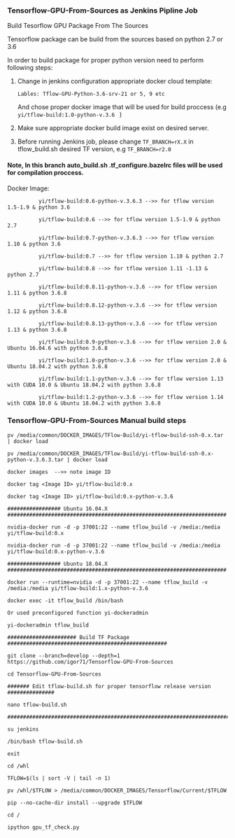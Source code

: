 ### Tensorflow-GPU-From-Sources as Jenkins Pipline Job
Build Tesorflow GPU Package From The Sources

Tensorflow package can be build from the sources based on python 2.7 or 3.6

In order to build package for proper python version need to perform following steps:

1. Change in jenkins configuration appropriate docker cloud template:

    `Lables: Tflow-GPU-Python-3.6-srv-21 or 5, 9 etc `
    
   And chose proper docker image that will be used for build proccess (e.g `yi/tflow-build:1.0-python-v.3.6 ` )

2. Make sure appropriate docker build image exist on desired server.

3. Before running Jenkins job, please change `TF_BRANCH=rX.X` in tflow_build.sh desired TF version, e.g  `TF_BRANCH=r2.0 `

#### Note, In this branch auto_build.sh .tf_configure.bazelrc files will be used for compilation proccess.

Docker Image: 

              yi/tflow-build:0.6-python-v.3.6.3 -->> for tflow version 1.5-1.9 & python 3.6

              yi/tflow-build:0.6 -->> for tflow version 1.5-1.9 & python 2.7
              
              yi/tflow-build:0.7-python-v.3.6.3 -->> for tflow version 1.10 & python 3.6
              
              yi/tflow-build:0.7 -->> for tflow version 1.10 & python 2.7
              
              yi/tflow-build:0.8 -->> for tflow version 1.11 -1.13 & python 2.7
              
              yi/tflow-build:0.8.11-python-v.3.6 -->> for tflow version 1.11 & python 3.6.8
              
              yi/tflow-build:0.8.12-python-v.3.6 -->> for tflow version 1.12 & python 3.6.8
              
              yi/tflow-build:0.8.13-python-v.3.6 -->> for tflow version 1.13 & python 3.6.8
              
              yi/tflow-build:0.9-python-v.3.6 -->> for tflow version 2.0 & Ubuntu 16.04.6 with python 3.6.8
              
              yi/tflow-build:1.0-python-v.3.6 -->> for tflow version 2.0 & Ubuntu 18.04.2 with python 3.6.8
              
              yi/tflow-build:1.1-python-v.3.6 -->> for tflow version 1.13 with CUDA 10.0 & Ubuntu 18.04.2 with python 3.6.8
              
              yi/tflow-build:1.2-python-v.3.6 -->> for tflow version 1.14 with CUDA 10.0 & Ubuntu 18.04.2 with python 3.6.8
              
              
              
 
 ### Tensorflow-GPU-From-Sources Manual build steps
 ```
 pv /media/common/DOCKER_IMAGES/TFlow-Build/yi-tflow-build-ssh-0.x.tar | docker load
 
 pv /media/common/DOCKER_IMAGES/TFlow-Build/yi-tflow-build-ssh-0.x-python-v.3.6.3.tar | docker load
 
 docker images  -->> note image ID
 
 docker tag <Image ID> yi/tflow-build:0.x
  
 docker tag <Image ID> yi/tflow-build:0.x-python-v.3.6
 
 ################# Ubuntu 16.04.X ######################################################################
 
 nvidia-docker run -d -p 37001:22 --name tflow_build -v /media:/media yi/tflow-build:0.x 
 
 nvidia-docker run -d -p 37001:22 --name tflow_build -v /media:/media yi/tflow-build:0.x-python-v.3.6
 
 ################# Ubuntu 18.04.X ######################################################################
 
 docker run --runtime=nvidia -d -p 37001:22 --name tflow_build -v /media:/media yi/tflow-build:1.x-python-v.3.6
 
 docker exec -it tflow_build /bin/bash 
 
 Or used preconfigured function yi-dockeradmin
 
 yi-dockeradmin tflow_build
 
 ###################### Build TF Package ###################################################
 
 git clone --branch=develop --depth=1 https://github.com/igor71/Tensorflow-GPU-From-Sources
 
 cd Tensorflow-GPU-From-Sources
 
 ####### Edit tflow-build.sh for proper tensorflow release version ###############
 
 nano tflow-build.sh
 
 #################################################################################
 
 su jenkins
 
 /bin/bash tflow-build.sh
 
 exit
 
 cd /whl
 
 TFLOW=$(ls | sort -V | tail -n 1)
 
 pv /whl/$TFLOW > /media/common/DOCKER_IMAGES/Tensorflow/Current/$TFLOW
 
 pip --no-cache-dir install --upgrade $TFLOW
 
 cd /
 
 ipython gpu_tf_check.py
 ```
